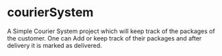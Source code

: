 # courierSystem
A Simple Courier System project which will keep track of the packages of the customer.
One can Add or keep track of their packages and after delivery it is marked as delivered.
